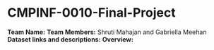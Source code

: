 # CMPINF-0010-Final-Project

**Team Name:** 
**Team Members:** Shruti Mahajan and Gabriella Meehan \
**Dataset links and descriptions:**
**Overview:**
